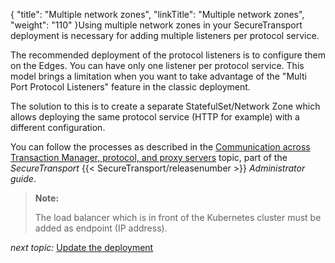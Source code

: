 {
    "title": "Multiple network zones",
    "linkTitle": "Multiple network zones",
    "weight": "110"
}Using multiple network zones in your SecureTransport deployment is necessary for adding multiple listeners per protocol service.

The recommended deployment of the protocol listeners is to configure them on the Edges. You can have only one listener per protocol service. This model brings a limitation when you want to take advantage of the "Multi Port Protocol Listeners" feature in the classic deployment.

The solution to this is to create a separate StatefulSet/Network Zone which allows deploying the same protocol service (HTTP for example) with a different configuration.

You can follow the processes as described in the <a href="https://docs.axway.com//bundle/SecureTransport_55_AdministratorGuide_allOS_en_HTML5/page/Content/AdministratorsGuide/setup/c_st_networkZones.htm" class="MCXref xref">Communication across Transaction Manager, protocol, and proxy servers</a> topic, part of the *SecureTransport* {{< SecureTransport/releasenumber  >}} *Administrator guide*.

> **Note:**
>
> The load balancer which is in front of the Kubernetes cluster must be added as endpoint (IP address).

*next topic:* <a href="../update-st" class="MCXref xref">Update the deployment</a>
